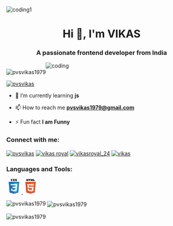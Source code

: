 

<img align="center" alt="coding1" src="https://miro.medium.com/v2/resize:fit:1400/1*-ntL3Dsvc-dJ5cLGRtSuEw.gif">
<h1 align="center">Hi 👋, I'm VIKAS</h1>
<h3 align="center">A passionate frontend developer from India</h3>
<img align="right" alt="coding" width="400" src="https://cdn.dribbble.com/users/1162077/screenshots/3848914/programmer.gif">

<p align="left"> <img src="https://komarev.com/ghpvc/?username=pvsvikas1979&label=Profile%20views&color=0e75b6&style=flat" alt="pvsvikas1979" /> </p>

<p align="left"> <a href="https://twitter.com/pvsvikas" target="blank"><img src="https://img.shields.io/twitter/follow/pvsvikas?logo=twitter&style=for-the-badge" alt="pvsvikas" /></a> </p>

- 🌱 I’m currently learning **js**

- 📫 How to reach me **pvsvikas1979@gmail.com**

- ⚡ Fun fact **I am Funny**

<h3 align="left">Connect with me:</h3>
<p align="left">
<a href="https://twitter.com/pvsvikas" target="blank"><img align="center" src="https://raw.githubusercontent.com/rahuldkjain/github-profile-readme-generator/master/src/images/icons/Social/twitter.svg" alt="pvsvikas" height="30" width="40" /></a>
<a href="https://fb.com/vikas royal" target="blank"><img align="center" src="https://raw.githubusercontent.com/rahuldkjain/github-profile-readme-generator/master/src/images/icons/Social/facebook.svg" alt="vikas royal" height="30" width="40" /></a>
<a href="https://instagram.com/vikasroyal_24" target="blank"><img align="center" src="https://raw.githubusercontent.com/rahuldkjain/github-profile-readme-generator/master/src/images/icons/Social/instagram.svg" alt="vikasroyal_24" height="30" width="40" /></a>
<a href="https://www.youtube.com/c/vikas" target="blank"><img align="center" src="https://raw.githubusercontent.com/rahuldkjain/github-profile-readme-generator/master/src/images/icons/Social/youtube.svg" alt="vikas" height="30" width="40" /></a>
</p>

<h3 align="left">Languages and Tools:</h3>
<p align="left"> <a href="https://www.w3schools.com/css/" target="_blank" rel="noreferrer"> <img src="https://raw.githubusercontent.com/devicons/devicon/master/icons/css3/css3-original-wordmark.svg" alt="css3" width="40" height="40"/> </a> <a href="https://www.w3.org/html/" target="_blank" rel="noreferrer"> <img src="https://raw.githubusercontent.com/devicons/devicon/master/icons/html5/html5-original-wordmark.svg" alt="html5" width="40" height="40"/> </a> </p>

<p><img align="left" src="https://github-readme-stats.vercel.app/api/top-langs?username=pvsvikas1979&show_icons=true&locale=en&layout=compact" alt="pvsvikas1979" /></p>

<p>&nbsp;<img align="center" src="https://github-readme-stats.vercel.app/api?username=pvsvikas1979&show_icons=true&locale=en" alt="pvsvikas1979" /></p>

<p><img align="center" src="https://github-readme-streak-stats.herokuapp.com/?user=pvsvikas1979&" alt="pvsvikas1979" /></p>
